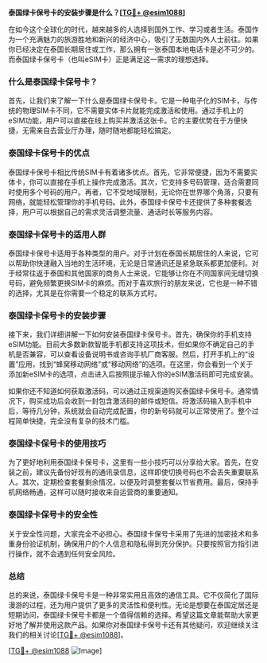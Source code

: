 **泰国绿卡保号卡的安装步骤是什么？[[TG💪+ @esim1088](https://t.me/s/esim1088)]**

在如今这个全球化的时代，越来越多的人选择到国外工作、学习或者生活。泰国作为一个充满魅力的旅游胜地和新兴的经济中心，吸引了无数国内外人士前往。如果你已经决定在泰国长期居住或工作，那么拥有一张泰国本地电话卡是必不可少的。而泰国绿卡保号卡（也叫eSIM卡）正是满足这一需求的理想选择。

### 什么是泰国绿卡保号卡？

首先，让我们来了解一下什么是泰国绿卡保号卡。它是一种电子化的SIM卡，与传统的物理SIM卡不同，它不需要实体卡片就能完成激活和使用。通过手机上的eSIM功能，用户可以直接在线上购买并激活这张卡。它的主要优势在于方便快捷，无需亲自去营业厅办理，随时随地都能轻松搞定。

### 泰国绿卡保号卡的优点

泰国绿卡保号卡相比传统SIM卡有着诸多优点。首先，它非常便捷，因为不需要实体卡，你可以直接在手机上操作完成激活。其次，它支持多号码管理，适合需要同时使用多个号码的用户。再者，它不受地域限制，无论你在世界哪个角落，只要有网络，就能轻松管理你的手机号码。此外，泰国绿卡保号卡还提供了多种套餐选择，用户可以根据自己的需求灵活调整流量、通话时长等服务内容。

### 泰国绿卡保号卡的适用人群

泰国绿卡保号卡适用于各种类型的用户。对于计划在泰国长期居住的人来说，它可以帮助你快速融入当地的生活环境，无论是日常通讯还是紧急联系都更加便利。对于经常往返于泰国和其他国家的商务人士来说，它能够让你在不同国家间无缝切换号码，避免频繁更换SIM卡的麻烦。而对于喜欢旅行的朋友来说，它也是一种不错的选择，尤其是在你需要一个稳定的联系方式时。

### 泰国绿卡保号卡的安装步骤

接下来，我们详细讲解一下如何安装泰国绿卡保号卡。首先，确保你的手机支持eSIM功能。目前大多数新款智能手机都支持这项技术，但如果你不确定自己的手机是否兼容，可以查看设备说明书或咨询手机厂商客服。然后，打开手机上的“设置”应用，找到“蜂窝移动网络”或“移动网络”的选项。在这里，你会看到一个关于添加新eSIM卡的选项，点击进入后按照提示输入你的eSIM激活码即可完成安装。

如果你还不知道如何获取激活码，可以通过正规渠道购买泰国绿卡保号卡。通常情况下，购买成功后会收到一封包含激活码的邮件或短信。将激活码输入到手机中后，等待几分钟，系统就会自动完成配置，你的新号码就可以正常使用了。整个过程简单快捷，完全没有复杂的技术门槛。

### 泰国绿卡保号卡的使用技巧

为了更好地利用泰国绿卡保号卡，这里有一些小技巧可以分享给大家。首先，在安装之前，建议先备份好现有的通讯录信息，这样即使切换号码也不会丢失重要联系人。其次，定期检查套餐剩余情况，以便及时调整套餐以节省费用。最后，保持手机网络畅通，这样可以随时接收来自运营商的重要通知。

### 泰国绿卡保号卡的安全性

关于安全性问题，大家完全不必担心。泰国绿卡保号卡采用了先进的加密技术和多重身份验证机制，确保用户的个人信息和隐私得到充分保护。只要按照官方指引进行操作，就不会遇到任何安全风险。

### 总结

总的来说，泰国绿卡保号卡是一种非常实用且高效的通信工具。它不仅简化了国际漫游的过程，还为用户提供了更多的灵活性和便利性。无论是想要在泰国定居还是短期访问，泰国绿卡保号卡都是一个值得信赖的选择。希望这篇文章能帮助大家更好地了解并使用这款产品。如果你对泰国绿卡保号卡还有其他疑问，欢迎继续关注我们的相关讨论[[TG💪+ @esim1088](https://t.me/s/esim1088)]。

[[TG💪+ @esim1088](https://t.me/s/esim1088) ![Image](https://i.postimg.cc/4NQfJmqS/Snipaste-2025-05-13-00-14-12.png)]